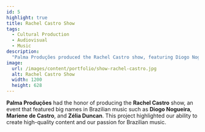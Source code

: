 ```yaml
---
id: 5
highlight: true
title: Rachel Castro Show
tags:
  - Cultural Production
  - Audiovisual
  - Music
description:
  "Palma Produções produced the Rachel Castro show, featuring Diogo Nogueira, Mariene de Castro, and Zélia Duncan."
image:
  url: /images/content/portfolio/show-rachel-castro.jpg
  alt: Rachel Castro Show
  width: 1200
  height: 628
---
```

**Palma Produções** had the honor of producing the **Rachel Castro** show, an event that featured big names in Brazilian music such as **Diogo Nogueira**, **Mariene de Castro**, and **Zélia Duncan**. This project highlighted our ability to create high-quality content and our passion for Brazilian music.
